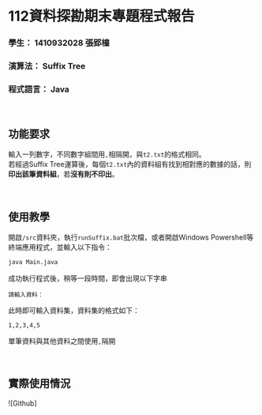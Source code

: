 # **112資料探勘期末專題程式報告**
### **學生：** 1410932028 張郢橦
### **演算法：** Suffix Tree
### **程式語言：** Java

</br>

## **功能要求**
輸入一列數字，不同數字組間用`,`相隔開，與`t2.txt`的格式相同。 \
若經過Suffix Tree運算後，每個`t2.txt`內的資料組有找到相對應的數據的話，則**印出該筆資料組**，若**沒有則不印出**。

</br>

## **使用教學**
開啟`/src`資料夾，執行`runSuffix.bat`批次檔，或者開啟Windows Powershell等終端應用程式，並輸入以下指令：

```cmd
java Main.java
```
成功執行程式後，稍等一段時間，即會出現以下字串
```
請輸入資料：
```
此時即可輸入資料集，資料集的格式如下：
```
1,2,3,4,5
```
單筆資料與其他資料之間使用`,`隔開

</br>

## **實際使用情況**

![Github]
